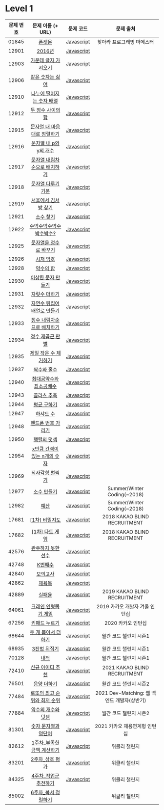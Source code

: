 # Level 1

| 문제 번호 | 문제 이름 (+ URL) | 문제 코드 | 문제 출처 |
|:----------:|:----------:|:----------:|:----------:|
| 01845 | [폰켓몬](https://programmers.co.kr/learn/courses/30/lessons/1845) | [Javascript](https://github.com/kang-heesue/algorithm/blob/main/programmers/Level_1/01845-%ED%8F%B0%EC%BC%93%EB%AA%AC.js) | 찾아라 프로그래밍 마에스터 |
| 12901 |	[2016년](https://programmers.co.kr/learn/courses/30/lessons/12901) | [Javascript](https://github.com/kang-heesue/algorithm/blob/main/programmers/Level_1/12901-2016%EB%85%84.js) |  |
| 12903 | [가운데 글자 가져오기](https://programmers.co.kr/learn/courses/30/lessons/12903) | [Javascript](https://github.com/kang-heesue/algorithm/blob/main/programmers/Level_1/12903-%EA%B0%80%EC%9A%B4%EB%8D%B0%20%EA%B8%80%EC%9E%90%20%EA%B0%80%EC%A0%B8%EC%98%A4%EA%B8%B0.js) |  |
| 12906 |	[같은 숫자는 싫어](https://programmers.co.kr/learn/courses/30/lessons/12906) | [Javascript](https://github.com/kang-heesue/algorithm/blob/main/programmers/Level_1/12906-%EA%B0%99%EC%9D%80%20%EC%88%AB%EC%9E%90%EB%8A%94%20%EC%8B%AB%EC%96%B4.js) |  |
| 12910 |	[나누어 떨어지는 숫자 배열](https://programmers.co.kr/learn/courses/30/lessons/12910) | [Javascript](https://github.com/kang-heesue/algorithm/blob/main/programmers/Level_1/12910-%EB%82%98%EB%88%84%EC%96%B4%20%EB%96%A8%EC%96%B4%EC%A7%80%EB%8A%94%20%EC%88%AB%EC%9E%90%20%EB%B0%B0%EC%97%B4.js) |  |
| 12912 |	[두 정수 사이의 합](https://programmers.co.kr/learn/courses/30/lessons/12912) | [Javascript](https://github.com/kang-heesue/algorithm/blob/main/programmers/Level_1/12912-%EB%91%90%20%EC%A0%95%EC%88%98%20%EC%82%AC%EC%9D%B4%EC%9D%98%20%ED%95%A9.js) |  |
| 12915 |	[문자열 내 마음대로 정렬하기](https://programmers.co.kr/learn/courses/30/lessons/12915) | [Javascript](https://github.com/kang-heesue/algorithm/blob/main/programmers/Level_1/12915-%EB%AC%B8%EC%9E%90%EC%97%B4%20%EB%82%B4%20%EB%A7%88%EC%9D%8C%EB%8C%80%EB%A1%9C%20%EC%A0%95%EB%A0%AC%ED%95%98%EA%B8%B0.js) |  |
| 12916 |	[문자열 내 p와 y의 개수](https://programmers.co.kr/learn/courses/30/lessons/12916) | [Javascript](https://github.com/kang-heesue/algorithm/blob/main/programmers/Level_1/12916-%EB%AC%B8%EC%9E%90%EC%97%B4%20%EB%82%B4%20p%EC%99%80%20y%EC%9D%98%20%EA%B0%9C%EC%88%98.js) |  |
| 12917 |	[문자열 내림차순으로 배치하기](https://programmers.co.kr/learn/courses/30/lessons/12917) | [Javascript](https://github.com/kang-heesue/algorithm/blob/main/programmers/Level_1/12917-%EB%AC%B8%EC%9E%90%EC%97%B4%20%EB%82%B4%EB%A6%BC%EC%B0%A8%EC%88%9C%EC%9C%BC%EB%A1%9C%20%EB%B0%B0%EC%B9%98%ED%95%98%EA%B8%B0.js) |  |
| 12918 |	[문자열 다루기 기본](https://programmers.co.kr/learn/courses/30/lessons/12918) | [Javascript](https://github.com/kang-heesue/algorithm/blob/main/programmers/Level_1/12918-%EB%AC%B8%EC%9E%90%EC%97%B4%20%EB%8B%A4%EB%A3%A8%EA%B8%B0%20%EA%B8%B0%EB%B3%B8.js) |  |
| 12919 |	[서울에서 김서방 찾기](https://programmers.co.kr/learn/courses/30/lessons/12919) | [Javascript](https://github.com/kang-heesue/algorithm/blob/main/programmers/Level_1/12919-%EC%84%9C%EC%9A%B8%EC%97%90%EC%84%9C%20%EA%B9%80%EC%84%9C%EB%B0%A9%20%EC%B0%BE%EA%B8%B0.js) |  |
| 12921 |	[소수 찾기](https://programmers.co.kr/learn/courses/30/lessons/12921) | [Javascript](https://github.com/kang-heesue/algorithm/blob/main/programmers/Level_1/12921-%EC%86%8C%EC%88%98%20%EC%B0%BE%EA%B8%B0.js) |  |
| 12922 |	[수박수박수박수박수박수?](https://programmers.co.kr/learn/courses/30/lessons/12922) | [Javascript](https://github.com/kang-heesue/algorithm/blob/main/programmers/Level_1/12922-%EC%88%98%EB%B0%95%EC%88%98%EB%B0%95%EC%88%98%EB%B0%95%EC%88%98%EB%B0%95%EC%88%98%EB%B0%95%EC%88%98%3F.js) |  |
| 12925 |	[문자열을 정수로 바꾸기](https://programmers.co.kr/learn/courses/30/lessons/12925) | [Javascript](https://github.com/kang-heesue/algorithm/blob/main/programmers/Level_1/12925-%EB%AC%B8%EC%9E%90%EC%97%B4%EC%9D%84%20%EC%A0%95%EC%88%98%EB%A1%9C%20%EB%B0%94%EA%BE%B8%EA%B8%B0.js) |  |
| 12926 |	[시저 암호](https://programmers.co.kr/learn/courses/30/lessons/12926) | [Javascript](https://github.com/kang-heesue/algorithm/blob/main/programmers/Level_1/12926-%EC%8B%9C%EC%A0%80%20%EC%95%94%ED%98%B8.js) |  |
| 12928 |	[약수의 합](https://programmers.co.kr/learn/courses/30/lessons/12928) | [Javascript](https://github.com/kang-heesue/algorithm/blob/main/programmers/Level_1/12928-%EC%95%BD%EC%88%98%EC%9D%98%20%ED%95%A9.js) |  |
| 12930 |	[이상한 문자 만들기](https://programmers.co.kr/learn/courses/30/lessons/12930) | [Javascript](https://github.com/kang-heesue/algorithm/blob/main/programmers/Level_1/12930-%EC%9D%B4%EC%83%81%ED%95%9C%20%EB%AC%B8%EC%9E%90%20%EB%A7%8C%EB%93%A4%EA%B8%B0.js) |  |
| 12931 |	[자릿수 더하기](https://programmers.co.kr/learn/courses/30/lessons/12931) | [Javascript](https://github.com/kang-heesue/algorithm/blob/main/programmers/Level_1/12931-%EC%9E%90%EB%A6%BF%EC%88%98%20%EB%8D%94%ED%95%98%EA%B8%B0.js) |  |
| 12932 |	[자연수 뒤집어 배열로 만들기](https://programmers.co.kr/learn/courses/30/lessons/12932) | [Javascript](https://github.com/kang-heesue/algorithm/blob/main/programmers/Level_1/12932-%EC%9E%90%EC%97%B0%EC%88%98%20%EB%92%A4%EC%A7%91%EC%96%B4%20%EB%B0%B0%EC%97%B4%EB%A1%9C%20%EB%A7%8C%EB%93%A4%EA%B8%B0.js) |  |
| 12933 |	[정수 내림차순으로 배치하기](https://programmers.co.kr/learn/courses/30/lessons/12933) | [Javascript](https://github.com/kang-heesue/algorithm/blob/main/programmers/Level_1/12933-%EC%A0%95%EC%88%98%20%EB%82%B4%EB%A6%BC%EC%B0%A8%EC%88%9C%EC%9C%BC%EB%A1%9C%20%EB%B0%B0%EC%B9%98%ED%95%98%EA%B8%B0.js) |  |
| 12934 |	[정수 제곱근 판별](https://programmers.co.kr/learn/courses/30/lessons/12934) | [Javascript](https://github.com/kang-heesue/algorithm/blob/main/programmers/Level_1/12934-%EC%A0%95%EC%88%98%20%EC%A0%9C%EA%B3%B1%EA%B7%BC%20%ED%8C%90%EB%B3%84.js) |  |
| 12935 |	[제일 작은 수 제거하기](https://programmers.co.kr/learn/courses/30/lessons/12935) | [Javascript](https://github.com/kang-heesue/algorithm/blob/main/programmers/Level_1/12935-%EC%A0%9C%EC%9D%BC%20%EC%9E%91%EC%9D%80%20%EC%88%98%20%EC%A0%9C%EA%B1%B0%ED%95%98%EA%B8%B0.js) |  |
| 12937 |	[짝수와 홀수](https://programmers.co.kr/learn/courses/30/lessons/12937) | [Javascript](https://github.com/kang-heesue/algorithm/blob/main/programmers/Level_1/12937-%EC%A7%9D%EC%88%98%EC%99%80%20%ED%99%80%EC%88%98.js) |  |
| 12940 |	[최대공약수와 최소공배수](https://programmers.co.kr/learn/courses/30/lessons/12940) | [Javascript](https://github.com/kang-heesue/algorithm/blob/main/programmers/Level_1/12940-%EC%B5%9C%EB%8C%80%EA%B3%B5%EC%95%BD%EC%88%98%EC%99%80%20%EC%B5%9C%EC%86%8C%EA%B3%B5%EB%B0%B0%EC%88%98.js) |  |
| 12943 |	[콜라츠 추측](https://programmers.co.kr/learn/courses/30/lessons/12943) | [Javascript](https://github.com/kang-heesue/algorithm/blob/main/programmers/Level_1/12943-%EC%BD%9C%EB%9D%BC%EC%B8%A0%20%EC%B6%94%EC%B8%A1.js) |  |
| 12944 |	[평균 구하기](https://programmers.co.kr/learn/courses/30/lessons/12944) | [Javascript](https://github.com/kang-heesue/algorithm/blob/main/programmers/Level_1/12944-%ED%8F%89%EA%B7%A0%20%EA%B5%AC%ED%95%98%EA%B8%B0.js) |  |
| 12947 |	[하샤드 수](https://programmers.co.kr/learn/courses/30/lessons/12947) | [Javascript](https://github.com/kang-heesue/algorithm/blob/main/programmers/Level_1/12947-%ED%95%98%EC%83%A4%EB%93%9C%20%EC%88%98.js) |  |
| 12948 |	[핸드폰 번호 가리기](https://programmers.co.kr/learn/courses/30/lessons/12948) | [Javascript](https://github.com/kang-heesue/algorithm/blob/main/programmers/Level_1/12948-%ED%95%B8%EB%93%9C%ED%8F%B0%20%EB%B2%88%ED%98%B8%20%EA%B0%80%EB%A6%AC%EA%B8%B0.js) |  |
| 12950 |	[행렬의 덧셈](https://programmers.co.kr/learn/courses/30/lessons/12950) | [Javascript](https://github.com/kang-heesue/algorithm/blob/main/programmers/Level_1/12950-%ED%96%89%EB%A0%AC%EC%9D%98%20%EB%8D%A7%EC%85%88.js) |  |
| 12954 |	[x만큼 간격이 있는 n개의 숫자](https://programmers.co.kr/learn/courses/30/lessons/12954) | [Javascript](https://github.com/kang-heesue/algorithm/blob/main/programmers/Level_1/12954-x%EB%A7%8C%ED%81%BC%20%EA%B0%84%EA%B2%A9%EC%9D%B4%20%EC%9E%88%EB%8A%94%20n%EA%B0%9C%EC%9D%98%20%EC%88%AB%EC%9E%90.js) |  |
| 12969 |	[직사각형 별찍기](https://programmers.co.kr/learn/courses/30/lessons/12969) | [Javascript](https://github.com/kang-heesue/algorithm/blob/main/programmers/Level_1/12969-%EC%A7%81%EC%82%AC%EA%B0%81%ED%98%95%20%EB%B3%84%EC%B0%8D%EA%B8%B0.js) |  |
| 12977 |	[소수 만들기](https://programmers.co.kr/learn/courses/30/lessons/12977) | [Javascript](https://github.com/kang-heesue/algorithm/blob/main/programmers/Level_1/12977-%EC%86%8C%EC%88%98%20%EB%A7%8C%EB%93%A4%EA%B8%B0.js) | Summer/Winter Coding(~2018) |
| 12982 |	[예산](https://programmers.co.kr/learn/courses/30/lessons/12982) | [Javascript](https://github.com/kang-heesue/algorithm/blob/main/programmers/Level_1/12982-%EC%98%88%EC%82%B0.js) | Summer/Winter Coding(~2018) |
| 17681 |	[[1차] 비밀지도](https://programmers.co.kr/learn/courses/30/lessons/17681) | [Javascript](https://github.com/kang-heesue/algorithm/blob/main/programmers/Level_1/17681-%5B1%EC%B0%A8%5D%20%EB%B9%84%EB%B0%80%EC%A7%80%EB%8F%84.js) | 2018 KAKAO BLIND RECRUITMENT |
| 17682 |	[[1차] 다트 게임](https://programmers.co.kr/learn/courses/30/lessons/17682) | [Javascript](https://github.com/kang-heesue/algorithm/blob/main/programmers/Level_1/17682-%5B1%EC%B0%A8%5D%20%EB%8B%A4%ED%8A%B8%20%EA%B2%8C%EC%9E%84.js) | 2018 KAKAO BLIND RECRUITMENT |
| 42576	| [완주하지 못한 선수](https://programmers.co.kr/learn/courses/30/lessons/42576) | [Javascript](https://github.com/kang-heesue/algorithm/blob/main/programmers/Level_1/42576-%EC%99%84%EC%A3%BC%ED%95%98%EC%A7%80%20%EB%AA%BB%ED%95%9C%20%EC%84%A0%EC%88%98.js) |  |
| 42748	| [K번째수](https://programmers.co.kr/learn/courses/30/lessons/42748) | [Javascript](https://github.com/kang-heesue/algorithm/blob/main/programmers/Level_1/42748-K%EB%B2%88%EC%A7%B8%20%EC%88%98.js) |  |
| 42840	| [모의고사](https://programmers.co.kr/learn/courses/30/lessons/42840) | [Javascript](https://github.com/kang-heesue/algorithm/blob/main/programmers/Level_1/42840-%EB%AA%A8%EC%9D%98%EA%B3%A0%EC%82%AC.js) |  |
| 42862	| [체육복](https://programmers.co.kr/learn/courses/30/lessons/42862) | [Javascript](https://github.com/kang-heesue/algorithm/blob/main/programmers/Level_1/42862-%EC%B2%B4%EC%9C%A1%EB%B3%B5.js) |  |
| 42889	| [실패율](https://programmers.co.kr/learn/courses/30/lessons/42889) | [Javascript](https://github.com/kang-heesue/algorithm/blob/main/programmers/Level_1/42889-%EC%8B%A4%ED%8C%A8%EC%9C%A8.js) | 2019 KAKAO BLIND RECRUITMENT |
| 64061	| [크레인 인형뽑기 게임](https://programmers.co.kr/learn/courses/30/lessons/64061) | [Javascript]() | 2019 카카오 개발자 겨울 인턴십 |
| 67256	| [키패드 누르기](https://programmers.co.kr/learn/courses/30/lessons/67256) | [Javascript](https://github.com/kang-heesue/algorithm/blob/main/programmers/Level_1/67256-%ED%82%A4%ED%8C%A8%EB%93%9C%20%EB%88%84%EB%A5%B4%EA%B8%B0.js) | 2020 카카오 인턴십 |
| 68644	| [두 개 뽑아서 더하기](https://programmers.co.kr/learn/courses/30/lessons/68644) | [Javascript](https://github.com/kang-heesue/algorithm/blob/main/programmers/Level_1/68644-%EB%91%90%20%EA%B0%9C%20%EB%BD%91%EC%95%84%EC%84%9C%20%EB%8D%94%ED%95%98%EA%B8%B0.js) | 월간 코드 챌린지 시즌1 |
| 68935	| [3진법 뒤집기](https://programmers.co.kr/learn/courses/30/lessons/68935) | [Javascript](https://github.com/kang-heesue/algorithm/blob/main/programmers/Level_1/68935-3%EC%A7%84%EB%B2%95%20%EB%92%A4%EC%A7%91%EA%B8%B0.js) | 월간 코드 챌린지 시즌1 |
| 70128	| [내적](https://programmers.co.kr/learn/courses/30/lessons/70128) | [Javascript](https://github.com/kang-heesue/algorithm/blob/main/programmers/Level_1/70128-%EB%82%B4%EC%A0%81.js) | 월간 코드 챌린지 시즌1 |
| 72410	| [신규 아이디 추천](https://programmers.co.kr/learn/courses/30/lessons/72410) | [Javascript](https://github.com/kang-heesue/algorithm/blob/main/programmers/Level_1/72410-%EC%8B%A0%EA%B7%9C%20%EC%95%84%EC%9D%B4%EB%94%94%20%EC%B6%94%EC%B2%9C.js) | 2021 KAKAO BLIND RECRUITMENT |
| 76501	| [음양 더하기](https://programmers.co.kr/learn/courses/30/lessons/76501) | [Javascript](https://github.com/kang-heesue/algorithm/blob/main/programmers/Level_1/76501-%EC%9D%8C%EC%96%91%20%EB%8D%94%ED%95%98%EA%B8%B0.js) | 월간 코드 챌린지 시즌2 |
| 77484	| [로또의 최고 순위와 최저 순위](https://programmers.co.kr/learn/courses/30/lessons/77484) | [Javascript](https://github.com/kang-heesue/algorithm/blob/main/programmers/Level_1/77484-%EB%A1%9C%EB%98%90%EC%9D%98%20%EC%B5%9C%EA%B3%A0%20%EC%88%9C%EC%9C%84%EC%99%80%20%EC%B5%9C%EC%A0%80%20%EC%88%9C%EC%9C%84.js) | 2021 Dev-Matching: 웹 백엔드 개발자(상반기) |
| 77884	| [약수의 개수와 덧셈](https://programmers.co.kr/learn/courses/30/lessons/77884) | [Javascript](https://github.com/kang-heesue/algorithm/blob/main/programmers/Level_1/77884-%EC%95%BD%EC%88%98%EC%9D%98%20%EA%B0%9C%EC%88%98%EC%99%80%20%EB%8D%A7%EC%85%88.js) | 월간 코드 챌린지 시즌2 |
| 81301	| [숫자 문자열과 영단어](https://programmers.co.kr/learn/courses/30/lessons/81301) | [Javascript](https://github.com/kang-heesue/algorithm/blob/main/programmers/Level_1/81301-%EC%88%AB%EC%9E%90%20%EB%AC%B8%EC%9E%90%EC%97%B4%EA%B3%BC%20%EC%98%81%EB%8B%A8%EC%96%B4.js) | 2021 카카오 채용연계형 인턴십 |
| 82612 | [1주차_부족한 금액 계산하기](https://programmers.co.kr/learn/courses/30/lessons/82612) | [Javascript](https://github.com/kang-heesue/algorithm/blob/main/programmers/Level_1/82612-1%EC%A3%BC%EC%B0%A8_%EB%B6%80%EC%A1%B1%ED%95%9C%20%EA%B8%88%EC%95%A1%20%EA%B3%84%EC%82%B0%ED%95%98%EA%B8%B0.js) | 위클리 챌린지 |
| 83201 | [2주차_상호 평가](https://programmers.co.kr/learn/courses/30/lessons/83201) | [Javascript](https://github.com/kang-heesue/algorithm/blob/main/programmers/Level_1/83201-2%EC%A3%BC%EC%B0%A8_%EC%83%81%ED%98%B8%20%ED%8F%89%EA%B0%80.js) | 위클리 챌린지 |
| 84325 | [4주차_직업군 추천하기](https://programmers.co.kr/learn/courses/30/lessons/84325) | [Javascript](https://github.com/kang-heesue/algorithm/blob/main/programmers/Level_1/84325-4%EC%A3%BC%EC%B0%A8_%EC%A7%81%EC%97%85%EA%B5%B0%20%EC%B6%94%EC%B2%9C%ED%95%98%EA%B8%B0.js) | 위클리 챌린지 |
| 85002 | [6주차_복서 정렬하기](https://programmers.co.kr/learn/courses/30/lessons/85002) | []() | 위클리 챌린지 |
